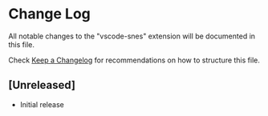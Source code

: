 # Change Log

All notable changes to the "vscode-snes" extension will be documented in this file.

Check [Keep a Changelog](http://keepachangelog.com/) for recommendations on how to structure this file.

## [Unreleased]

- Initial release